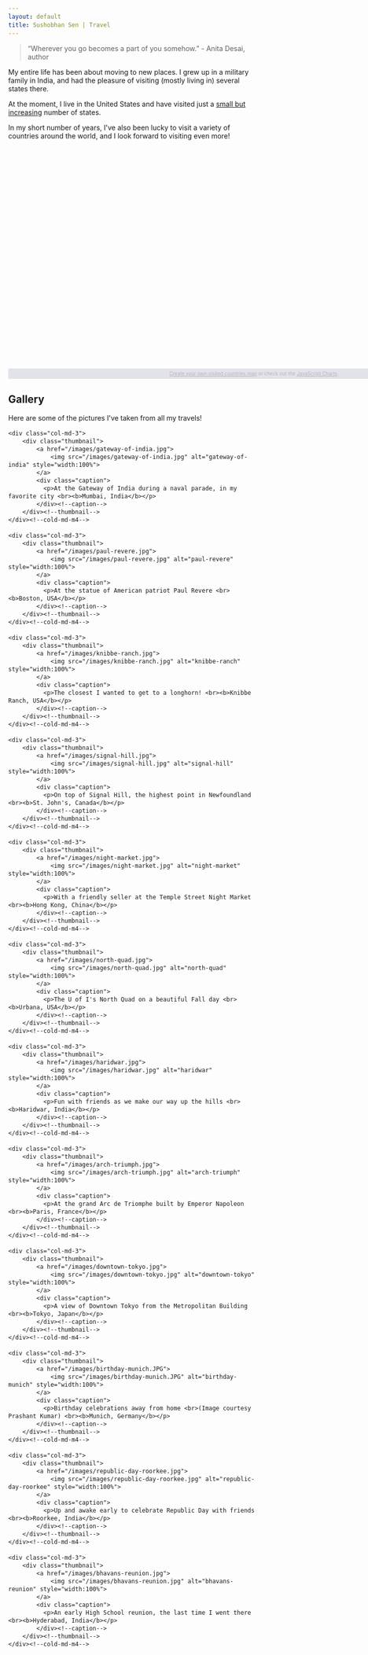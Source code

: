 ```yaml
---
layout: default
title: Sushobhan Sen | Travel
---
```

> “Wherever you go becomes a part of you somehow.”  - Anita Desai, author

My entire life has been about moving to new places. I grew up in a military family in India, and had the pleasure of visiting (mostly living in) several states there. 

At the moment, I live in the United States and have visited just a [small but increasing](https://map1.maploco.com/visited-states/ml/CA-DC-IA-IL-IN-MA-MD-MI-MN-TX-WI.png) number of states.

In my short number of years, I've also been lucky to visit a variety of countries around the world, and I look forward to visiting even more!

<div align="center">
	<script src="https://www.amcharts.com/lib/3/ammap.js" type="text/javascript"></script>
	<script src="https://www.amcharts.com/lib/3/maps/js/worldHigh.js" type="text/javascript"></script>
	<script src="https://www.amcharts.com/lib/3/themes/dark.js" type="text/javascript"></script>
	<div id="mapdiv" style="width: 1000px; height: 450px;"></div>
	<div style="width: 1000px; font-size: 70%; padding: 5px 0; text-align: center; background-color: #E2E2EB; margin-top: 1px; color: #B4B4B7;"><a href="https://www.amcharts.com/visited_countries/" style="color: #B4B4B7;">Create your own visited countries map</a> or check out the <a href="https://www.amcharts.com/" style="color: #B4B4B7;">JavaScript Charts</a>.</div>
	<script type="text/javascript">
	var map = AmCharts.makeChart("mapdiv",{
	type: "map",
	theme: "dark",
	projection: "mercator",
	panEventsEnabled : true,
	backgroundColor : "#E2E2EB",
	backgroundAlpha : 1,
	zoomControl: {
	zoomControlEnabled : true
	},
	dataProvider : {
	map : "worldHigh",
	getAreasFromMap : true,
	areas :
	[
		{
			"id": "BE",
			"showAsSelected": true
		},
		{
			"id": "FR",
			"showAsSelected": true
		},
		{
			"id": "DE",
			"showAsSelected": true
		},
		{
			"id": "IT",
			"showAsSelected": true
		},
		{
			"id": "NL",
			"showAsSelected": true
		},
		{
			"id": "CH",
			"showAsSelected": true
		},
		{
			"id": "CA",
			"showAsSelected": true
		},
		{
			"id": "US",
			"showAsSelected": true
		},
		{
			"id": "HK",
			"showAsSelected": true
		},
		{
			"id": "IN",
			"showAsSelected": true
		},
		{
			"id": "JP",
			"showAsSelected": true
		}
	]
	},
	areasSettings : {
	autoZoom : true,
	color : "#B4B4B7",
	colorSolid : "#1F2329",
	selectedColor : "#1F2329",
	outlineColor : "#666666",
	rollOverColor : "#9EC2F7",
	rollOverOutlineColor : "#000000"
	}
	});
	</script>
</div>

## Gallery
Here are some of the pictures I've taken from all my travels!

<div class="row">

	<div class="col-md-3">
		<div class="thumbnail">
			<a href="/images/gateway-of-india.jpg">
				<img src="/images/gateway-of-india.jpg" alt="gateway-of-india" style="width:100%">
			</a>
			<div class="caption">
			  <p>At the Gateway of India during a naval parade, in my favorite city <br><b>Mumbai, India</b></p>
			</div><!--caption-->
		</div><!--thumbnail-->
	</div><!--cold-md-m4-->
	
	<div class="col-md-3">
		<div class="thumbnail">
			<a href="/images/paul-revere.jpg">
				<img src="/images/paul-revere.jpg" alt="paul-revere" style="width:100%">
			</a>
			<div class="caption">
			  <p>At the statue of American patriot Paul Revere <br><b>Boston, USA</b></p>
			</div><!--caption-->
		</div><!--thumbnail-->
	</div><!--cold-md-m4-->
	
	<div class="col-md-3">
		<div class="thumbnail">
			<a href="/images/knibbe-ranch.jpg">
				<img src="/images/knibbe-ranch.jpg" alt="knibbe-ranch" style="width:100%">
			</a>
			<div class="caption">
			  <p>The closest I wanted to get to a longhorn! <br><b>Knibbe Ranch, USA</b></p>
			</div><!--caption-->
		</div><!--thumbnail-->
	</div><!--cold-md-m4-->
	
	<div class="col-md-3">
		<div class="thumbnail">
			<a href="/images/signal-hill.jpg">
				<img src="/images/signal-hill.jpg" alt="signal-hill" style="width:100%">
			</a>
			<div class="caption">
			  <p>On top of Signal Hill, the highest point in Newfoundland <br><b>St. John's, Canada</b></p>
			</div><!--caption-->
		</div><!--thumbnail-->
	</div><!--cold-md-m4-->
	
	<div class="col-md-3">
		<div class="thumbnail">
			<a href="/images/night-market.jpg">
				<img src="/images/night-market.jpg" alt="night-market" style="width:100%">
			</a>
			<div class="caption">
			  <p>With a friendly seller at the Temple Street Night Market <br><b>Hong Kong, China</b></p>
			</div><!--caption-->
		</div><!--thumbnail-->
	</div><!--cold-md-m4-->
	
	<div class="col-md-3">
		<div class="thumbnail">
			<a href="/images/north-quad.jpg">
				<img src="/images/north-quad.jpg" alt="north-quad" style="width:100%">
			</a>
			<div class="caption">
			  <p>The U of I's North Quad on a beautiful Fall day <br><b>Urbana, USA</b></p>
			</div><!--caption-->
		</div><!--thumbnail-->
	</div><!--cold-md-m4-->
	
	<div class="col-md-3">
		<div class="thumbnail">
			<a href="/images/haridwar.jpg">
				<img src="/images/haridwar.jpg" alt="haridwar" style="width:100%">
			</a>
			<div class="caption">
			  <p>Fun with friends as we make our way up the hills <br><b>Haridwar, India</b></p>
			</div><!--caption-->
		</div><!--thumbnail-->
	</div><!--cold-md-m4-->
	
	<div class="col-md-3">
		<div class="thumbnail">
			<a href="/images/arch-triumph.jpg">
				<img src="/images/arch-triumph.jpg" alt="arch-triumph" style="width:100%">
			</a>
			<div class="caption">
			  <p>At the grand Arc de Triomphe built by Emperor Napoleon <br><b>Paris, France</b></p>
			</div><!--caption-->
		</div><!--thumbnail-->
	</div><!--cold-md-m4-->
	
	<div class="col-md-3">
		<div class="thumbnail">
			<a href="/images/downtown-tokyo.jpg">
				<img src="/images/downtown-tokyo.jpg" alt="downtown-tokyo" style="width:100%">
			</a>
			<div class="caption">
			  <p>A view of Downtown Tokyo from the Metropolitan Building <br><b>Tokyo, Japan</b></p>
			</div><!--caption-->
		</div><!--thumbnail-->
	</div><!--cold-md-m4-->
	
	<div class="col-md-3">
		<div class="thumbnail">
			<a href="/images/birthday-munich.JPG">
				<img src="/images/birthday-munich.JPG" alt="birthday-munich" style="width:100%">
			</a>
			<div class="caption">
			  <p>Birthday celebrations away from home <br>(Image courtesy Prashant Kumar) <br><b>Munich, Germany</b></p>
			</div><!--caption-->
		</div><!--thumbnail-->
	</div><!--cold-md-m4-->
	
	<div class="col-md-3">
		<div class="thumbnail">
			<a href="/images/republic-day-roorkee.jpg">
				<img src="/images/republic-day-roorkee.jpg" alt="republic-day-roorkee" style="width:100%">
			</a>
			<div class="caption">
			  <p>Up and awake early to celebrate Republic Day with friends <br><b>Roorkee, India</b></p>
			</div><!--caption-->
		</div><!--thumbnail-->
	</div><!--cold-md-m4-->
	
	<div class="col-md-3">
		<div class="thumbnail">
			<a href="/images/bhavans-reunion.jpg">
				<img src="/images/bhavans-reunion.jpg" alt="bhavans-reunion" style="width:100%">
			</a>
			<div class="caption">
			  <p>An early High School reunion, the last time I went there <br><b>Hyderabad, India</b></p>
			</div><!--caption-->
		</div><!--thumbnail-->
	</div><!--cold-md-m4-->
	
</div><!---row--->
